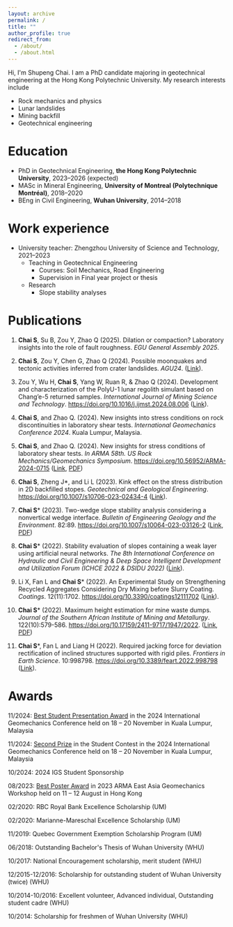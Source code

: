 ```yaml
---
layout: archive
permalink: /
title: ""
author_profile: true
redirect_from: 
  - /about/
  - /about.html
---
```


Hi, I'm Shupeng Chai. I am a PhD candidate majoring in geotechnical engineering at the Hong Kong Polytechnic University. 
My research interests include

* Rock mechanics and physics
* Lunar landslides
* Mining backfill
* Geotechnical engineering

Education
======
* PhD in Geotechnical Engineering, **the Hong Kong Polytechnic University**, 2023–2026 (expected)
* MASc in Mineral Engineering, **University of Montreal (Polytechnique Montréal)**, 2018–2020
* BEng in Civil Engineering, **Wuhan University**, 2014–2018

Work experience
======
* University teacher: Zhengzhou University of Science and Technology, 2021–2023
  * Teaching in Geotechnical Engineering
    * Courses: Soil Mechanics, Road Engineering
    * Supervision in Final year project or thesis
  * Research 
    * Slope stability analyses
 
Publications
======
1. **Chai S**, Su B, Zou Y, Zhao Q (2025). Dilation or compaction? Laboratory insights into the role of fault roughness. _EGU General Assembly 2025_.

1. **Chai S**, Zou Y, Chen G, Zhao Q (2024). Possible moonquakes and tectonic activities inferred from crater landslides. _AGU24_. ([Link](https://agu.confex.com/agu/agu24/meetingapp.cgi/Paper/1665642)).

1. Zou Y, Wu H, **Chai S**, Yang W, Ruan R, & Zhao Q (2024). Development and characterization of the PolyU-1 lunar regolith simulant based on Chang’e-5 returned samples. _International Journal of Mining Science and Technology_. https://doi.org/10.1016/j.ijmst.2024.08.006 ([Link](https://doi.org/10.1016/j.ijmst.2024.08.006)).

1. **Chai S**, and Zhao Q. (2024). New insights into stress conditions on rock discontinuities in laboratory shear tests. _International Geomechanics Conference 2024_. Kuala Lumpur, Malaysia.

1. **Chai S**, and Zhao Q. (2024). New insights for stress conditions of laboratory shear tests. _In ARMA 58th. US Rock Mechanics/Geomechanics Symposium_. https://doi.org/10.56952/ARMA-2024-0715 ([Link](https://onepetro.org/ARMAUSRMS/proceedings-abstract/ARMA24/ARMA24/ARMA-2024-0715/549558), [PDF](https://armarocks.net/papers/715.pdf))

1. **Chai S**, Zheng J*, and Li L (2023). Kink effect on the stress distribution in 2D backfilled stopes. _Geotechnical and Geological Engineering_. https://doi.org/10.1007/s10706-023-02434-4 ([Link](https://doi.org/10.1007/s10706-023-02434-4)).

1. **Chai S*** (2023). Two-wedge slope stability analysis considering a nonvertical wedge interface. _Bulletin of Engineering Geology and the Environment_. 82:89. https://doi.org/10.1007/s10064-023-03126-2 ([Link](https://doi.org/10.1007/s10064-023-03126-2), [PDF](https://rdcu.be/c6wDg))

1. **Chai S*** (2022). Stability evaluation of slopes containing a weak layer using artificial neural networks. _The 8th International Conference on Hydraulic and Civil Engineering & Deep Space Intelligent Development and Utilization Forum (ICHCE 2022 & DSIDU 2022)_ ([Link](https://doi.org/10.1109/ICHCE57331.2022.10042656)).

1. Li X, Fan L and **Chai S*** (2022). An Experimental Study on Strengthening Recycled Aggregates Considering Dry Mixing before Slurry Coating. _Coatings_. 12(11):1702. https://doi.org/10.3390/coatings12111702 ([Link](https://www.mdpi.com/2079-6412/12/11/1702/htm)).

1. **Chai S*** (2022). Maximum height estimation for mine waste dumps. _Journal of the Southern African Institute of Mining and Metallurgy_. 122(10):579-586. https://doi.org/10.17159/2411-9717/1947/2022. ([Link](http://dx.doi.org/10.17159/2411-9717/1947/2022), [PDF](https://www.saimm.co.za/Journal/v122n10p579.pdf))

1. **Chai S***, Fan L and Liang H (2022). Required jacking force for deviation rectification of inclined structures supported with rigid piles. _Frontiers in Earth Science_. 10:998798. https://doi.org/10.3389/feart.2022.998798 ([Link](https://www.frontiersin.org/articles/10.3389/feart.2022.998798)).

<!--  <ul>{% for post in site.publications reversed %}
    {% include archive-single-cv.html %}
  {% endfor %}</ul>
  
Talks
======
  <ul>{% for post in site.talks reversed %}
    {% include archive-single-talk-cv.html  %}
  {% endfor %}</ul>
  
Teaching
======
  <ul>{% for post in site.teaching reversed %}
    {% include archive-single-cv.html %}
  {% endfor %}</ul>-->
  
Awards
======
11/2024: [Best Student Presentation Award](https://spchai.github.io/posts/2024/11/Best_Student_Award/) in the 2024 International Geomechanics Conference held on 18 – 20 November in Kuala Lumpur, Malaysia

11/2024: [Second Prize](https://spchai.github.io/posts/2024/11/2nd_place/) in the Student Contest in the 2024 International Geomechanics Conference held on 18 – 20 November in Kuala Lumpur, Malaysia

10/2024: 2024 IGS Student Sponsorship

08/2023: [Best Poster Award](https://spchai.github.io/posts/2023/08/Best_Poster_Award/) in 2023 ARMA East Asia Geomechanics Workshop held on 11 – 12 August in Hong Kong

02/2020: RBC Royal Bank Excellence Scholarship (UM)

02/2020: Marianne-Mareschal Excellence Scholarship (UM)

11/2019: Quebec Government Exemption Scholarship Program (UM)

06/2018: Outstanding Bachelor's Thesis of Wuhan University (WHU)

10/2017: National Encouragement scholarship, merit student (WHU)

12/2015-12/2016: Scholarship for outstanding student of Wuhan University (twice) (WHU)

10/2014-10/2016: Excellent volunteer, Advanced individual, Outstanding student cadre (WHU)

10/2014: Scholarship for freshmen of Wuhan University (WHU)
